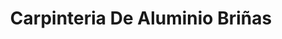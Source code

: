 ---
title: "Carpinteria De Aluminio Briñas"
url: /san-fulgencio/carpinteria-de-aluminio-brinas/
shop: cerrajería
---